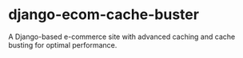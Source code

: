 # django-ecom-cache-buster
A Django-based e-commerce site with advanced caching and cache busting for optimal performance.
